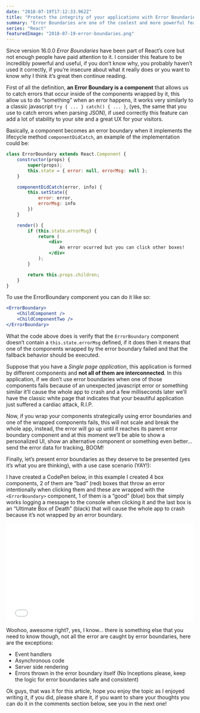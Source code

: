 ```yaml
---
date: "2018-07-19T17:12:33.962Z"
title: "Protect the integrity of your applications with Error Boundaries"
summary: "Error Boundaries are one of the coolest and more powerful features that we have today in react, it allow us to protect our applications and add security layers to our project."
series: "React"
featuredImage: "2018-07-19-error-boundaries.png"
---
```



Since version 16.0.0  _Error Boundaries_  have been part of React’s core but not enough people have paid attention to it. I consider this feature to be incredibly powerful and useful, if you don’t know why, you probably haven’t used it correctly, if you’re insecure about what it really does or you want to know why I think it’s great then continue reading.

First of all the definition,  **an Error Boundary is a component**  that allows us to catch errors that occur inside of the components wrapped by it, this allow us to do “something” when an error happens, it works very similarly to a classic javascript  `try { ... } catch() { ... }`, (yes, the same that you use to catch errors when parsing JSON), if used correctly this feature can add a lot of stability to your site and a great UX for your visitors.

Basically, a component becomes an error boundary when it implements the lifecycle method  `componentDidCatch`, an example of the implementation could be:

```jsx
class ErrorBoundary extends React.Component {
    constructor(props) {
        super(props);
        this.state = { error: null, errorMsg: null };
    }

    componentDidCatch(error, info) {
        this.setState({
            error: error,
            errorMsg: info
        })
    }

    render() {
        if (this.state.errorMsg) {
            return (
                <div>
                    An error ocurred but you can click other boxes!
                </div>
            );
        }

        return this.props.children;
    }
}
```

To use the ErrorBoundary component you can do it like so:

```jsx
<ErrorBoundary>
    <ChildComponent />
    <ChildComponentTwo />
</ErrorBoundary>
```

What the code above does is verify that the  `ErrorBoundary`  component doesn’t contain a  `this.state.errorMsg` defined, if it does then it means that one of the components wrapped by the error boundary failed and that the fallback behavior should be executed.

Suppose that you have a  _Single page application_, this application is formed by different components and  **not all of them are interconnected**_._  In this application, if we don’t use error boundaries when one of those components fails because of an unexpected javascript error or something similar it’ll cause the whole app to crash and a few milliseconds later we’ll have the classic white page that indicates that your beautiful application just suffered a cardiac attack, R.I.P.

Now, if you wrap your components strategically using error boundaries and one of the wrapped components fails, this will not scale and break the whole app, instead, the error will go up until it reaches its parent error boundary component and at this moment we’ll be able to show a personalized UI, show an alternative component or something even better… send the error data for tracking, BOOM!

Finally, let’s present error boundaries as they deserve to be presented (yes it’s what you are thinking), with a use case scenario (YAY!):

I have created a CodePen below, in this example I created 4 box components, 2 of them are “bad” (red) boxes that throw an error intentionally when clicking them and these are wrapped with the  `<ErrorBoundary>`  component, 1 of them is a “good” (blue) box that simply works logging a message to the console when clicking it and the last box is an “Ultimate Box of Death” (black) that will cause the whole app to crash because it’s not wrapped by an error boundary.

<iframe height='265' scrolling='no' title='Error Boundaries implementation example' src='//codepen.io/enmanuelduran/embed/preview/aKgMZx/?height=265&theme-id=dark&default-tab=js,result&embed-version=2' frameborder='no' allowtransparency='true' allowfullscreen='true' style='width: 100%;'>See the Pen <a href='https://codepen.io/enmanuelduran/pen/aKgMZx/'>Error Boundaries implementation example</a> by Enmanuel Durán (<a href='https://codepen.io/enmanuelduran'>@enmanuelduran</a>) on <a href='https://codepen.io'>CodePen</a>.
</iframe>

Woohoo, awesome right?, yes, I know… there is something else that you need to know though, not all the error are caught by error boundaries, here are the exceptions:

-   Event handlers
-   Asynchronous code
-   Server side rendering
-   Errors thrown in the error boundary itself (No Inceptions please, keep the logic for error boundaries safe and consistent)

Ok guys, that was it for this article, hope you enjoy the topic as I enjoyed writing it, if you did, please share it, if you want to share your thoughts you can do it in the comments section below, see you in the next one!
